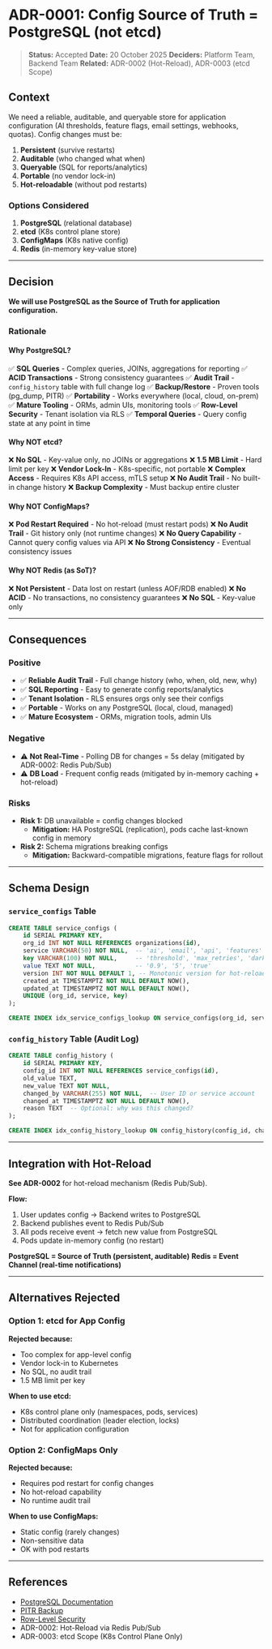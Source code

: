 # ADR-0001: Config Source of Truth = PostgreSQL (not etcd)

> **Status:** Accepted
> **Date:** 20 October 2025
> **Deciders:** Platform Team, Backend Team
> **Related:** ADR-0002 (Hot-Reload), ADR-0003 (etcd Scope)

## Context

We need a reliable, auditable, and queryable store for application configuration (AI thresholds, feature flags, email settings, webhooks, quotas). Config changes must be:

1. **Persistent** (survive restarts)
2. **Auditable** (who changed what when)
3. **Queryable** (SQL for reports/analytics)
4. **Portable** (no vendor lock-in)
5. **Hot-reloadable** (without pod restarts)

### Options Considered

1. **PostgreSQL** (relational database)
2. **etcd** (K8s control plane store)
3. **ConfigMaps** (K8s native config)
4. **Redis** (in-memory key-value store)

---

## Decision

**We will use PostgreSQL as the Source of Truth for application configuration.**

### Rationale

#### Why PostgreSQL?

✅ **SQL Queries** - Complex queries, JOINs, aggregations for reporting
✅ **ACID Transactions** - Strong consistency guarantees
✅ **Audit Trail** - `config_history` table with full change log
✅ **Backup/Restore** - Proven tools (pg_dump, PITR)
✅ **Portability** - Works everywhere (local, cloud, on-prem)
✅ **Mature Tooling** - ORMs, admin UIs, monitoring tools
✅ **Row-Level Security** - Tenant isolation via RLS
✅ **Temporal Queries** - Query config state at any point in time

#### Why NOT etcd?

❌ **No SQL** - Key-value only, no JOINs or aggregations
❌ **1.5 MB Limit** - Hard limit per key
❌ **Vendor Lock-In** - K8s-specific, not portable
❌ **Complex Access** - Requires K8s API access, mTLS setup
❌ **No Audit Trail** - No built-in change history
❌ **Backup Complexity** - Must backup entire cluster

#### Why NOT ConfigMaps?

❌ **Pod Restart Required** - No hot-reload (must restart pods)
❌ **No Audit Trail** - Git history only (not runtime changes)
❌ **No Query Capability** - Cannot query config values via API
❌ **No Strong Consistency** - Eventual consistency issues

#### Why NOT Redis (as SoT)?

❌ **Not Persistent** - Data lost on restart (unless AOF/RDB enabled)
❌ **No ACID** - No transactions, no consistency guarantees
❌ **No SQL** - Key-value only

---

## Consequences

### Positive

- ✅ **Reliable Audit Trail** - Full change history (who, when, old, new, why)
- ✅ **SQL Reporting** - Easy to generate config reports/analytics
- ✅ **Tenant Isolation** - RLS ensures orgs only see their configs
- ✅ **Portable** - Works on any PostgreSQL (local, cloud, managed)
- ✅ **Mature Ecosystem** - ORMs, migration tools, admin UIs

### Negative

- ⚠️ **Not Real-Time** - Polling DB for changes = 5s delay (mitigated by ADR-0002: Redis Pub/Sub)
- ⚠️ **DB Load** - Frequent config reads (mitigated by in-memory caching + hot-reload)

### Risks

- **Risk 1:** DB unavailable = config changes blocked
  - **Mitigation:** HA PostgreSQL (replication), pods cache last-known config in memory
- **Risk 2:** Schema migrations breaking configs
  - **Mitigation:** Backward-compatible migrations, feature flags for rollout

---

## Schema Design

### `service_configs` Table

```sql
CREATE TABLE service_configs (
    id SERIAL PRIMARY KEY,
    org_id INT NOT NULL REFERENCES organizations(id),
    service VARCHAR(50) NOT NULL,  -- 'ai', 'email', 'api', 'features'
    key VARCHAR(100) NOT NULL,     -- 'threshold', 'max_retries', 'dark_mode'
    value TEXT NOT NULL,           -- '0.9', '5', 'true'
    version INT NOT NULL DEFAULT 1, -- Monotonic version for hot-reload
    created_at TIMESTAMPTZ NOT NULL DEFAULT NOW(),
    updated_at TIMESTAMPTZ NOT NULL DEFAULT NOW(),
    UNIQUE (org_id, service, key)
);

CREATE INDEX idx_service_configs_lookup ON service_configs(org_id, service, key);
```

### `config_history` Table (Audit Log)

```sql
CREATE TABLE config_history (
    id SERIAL PRIMARY KEY,
    config_id INT NOT NULL REFERENCES service_configs(id),
    old_value TEXT,
    new_value TEXT NOT NULL,
    changed_by VARCHAR(255) NOT NULL,  -- User ID or service account
    changed_at TIMESTAMPTZ NOT NULL DEFAULT NOW(),
    reason TEXT  -- Optional: why was this changed?
);

CREATE INDEX idx_config_history_lookup ON config_history(config_id, changed_at DESC);
```

---

## Integration with Hot-Reload

**See ADR-0002** for hot-reload mechanism (Redis Pub/Sub).

**Flow:**
1. User updates config → Backend writes to PostgreSQL
2. Backend publishes event to Redis Pub/Sub
3. All pods receive event → fetch new value from PostgreSQL
4. Pods update in-memory config (no restart)

**PostgreSQL = Source of Truth (persistent, auditable)**
**Redis = Event Channel (real-time notifications)**

---

## Alternatives Rejected

### Option 1: etcd for App Config

**Rejected because:**
- Too complex for app-level config
- Vendor lock-in to Kubernetes
- No SQL, no audit trail
- 1.5 MB limit per key

**When to use etcd:**
- K8s control plane only (namespaces, pods, services)
- Distributed coordination (leader election, locks)
- Not for application configuration

### Option 2: ConfigMaps Only

**Rejected because:**
- Requires pod restart for config changes
- No hot-reload capability
- No runtime audit trail

**When to use ConfigMaps:**
- Static config (rarely changes)
- Non-sensitive data
- OK with pod restarts

---

## References

- [PostgreSQL Documentation](https://www.postgresql.org/docs/)
- [PITR Backup](https://www.postgresql.org/docs/current/continuous-archiving.html)
- [Row-Level Security](https://www.postgresql.org/docs/current/ddl-rowsecurity.html)
- ADR-0002: Hot-Reload via Redis Pub/Sub
- ADR-0003: etcd Scope (K8s Control Plane Only)
